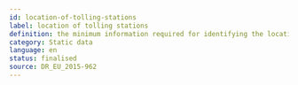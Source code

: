 ```yaml
---
id: location-of-tolling-stations
label: location of tolling stations
definition: the minimum information required for identifying the location (e.g., coordinates of a specific point, location along a linear element, mileage) of tollbooths (physical or virtual) collecting automatically or manually tolls from passing traffic.
category: Static data
language: en
status: finalised
source: DR_EU_2015-962
---
```


